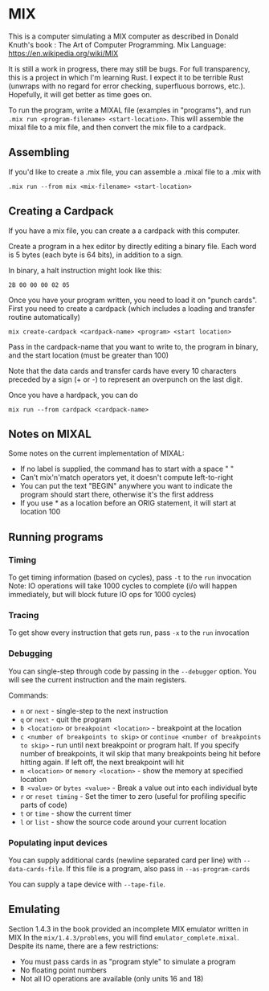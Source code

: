 # MIX

This is a computer simulating a MIX computer as described in Donald Knuth's book : The Art of Computer Programming.
Mix Language: https://en.wikipedia.org/wiki/MIX

It is still a work in progress, there may still be bugs. For full transparency, this is a project in which I'm learning
Rust. I expect it to be terrible Rust (unwraps with no regard for error checking, superfluous borrows, etc.). Hopefully,
it will get better as time goes on.

To run the program, write a MIXAL file (examples in "programs"), and run
`.mix run <program-filename> <start-location>`. This will assemble the mixal file to a mix file, and then convert the
mix file to a cardpack.

## Assembling

If you'd like to create a .mix file, you can assemble a .mixal file to a .mix with

`.mix run --from mix <mix-filename> <start-location>`

## Creating a Cardpack
If you have a mix file, you can create a a cardpack with this computer.

Create a program in a hex editor by directly editing a binary file. Each word is 5 bytes (each byte is 64 bits), in addition to a sign.

In binary, a halt instruction might look like this:

`2B 00 00 00 02 05`

Once you have your program written, you need to load it on "punch cards". First you need to create a cardpack (which includes a loading and transfer routine automatically)

`mix create-cardpack <cardpack-name> <program> <start location>`

Pass in the cardpack-name that you want to write to, the program in binary, and the start location (must be greater than 100)

Note that the data cards and transfer cards have every 10 characters preceded by a sign (+ or -) to represent an overpunch on the last digit.

Once you have a hardpack, you can do

`mix run --from cardpack <cardpack-name>`

## Notes on MIXAL

Some notes on the current implementation of MIXAL:

* If no label is supplied, the command has to start with a space " "
* Can't mix'n'match operators yet, it doesn't compute left-to-right
* You can put the text "BEGIN" anywhere you want to indicate the program should start there, otherwise it's the first address
* If you use * as a location before an ORIG statement, it will start at location 100


## Running programs

### Timing

To get timing information (based on cycles), pass `-t` to the `run` invocation
Note: IO operations will take 1000 cycles to complete (i/o will happen immediately, but will block
future IO ops for 1000 cycles)

### Tracing

To get show every instruction that gets run, pass `-x` to the `run` invocation

### Debugging

You can single-step through code by passing in the `--debugger` option. You will see the current instruction and
the main registers.

Commands:

* `n` or `next` - single-step to the next instruction
* `q` or `next` - quit the program
* `b <location>` or `breakpoint <location>` - breakpoint at the location
* `c <number of breakpoints to skip>` or `continue <number of breakpoints to skip>` - run until next breakpoint or program halt. If you specify number of breakpoints, it wil skip that many breakpoints being hit before hitting again. If left off, the next breakpoint will hit
* `m <location>` or `memory <location>` - show the memory at specified location
* `B <value>` or `bytes <value>` - Break a value out into each individual byte
* `r` or `reset timing` - Set the timer to zero (useful for profiling specific parts of code)
* `t` or `time` - show the current timer
* `l` or `list` - show the source code around your current location

### Populating input devices

You can supply additional cards (newline separated card per line) with `--data-cards-file`.
If this file is a program, also pass in `--as-program-cards`

You can supply a tape device with `--tape-file`.


## Emulating

Section 1.4.3 in the book provided an incomplete MIX emulator written in MIX
In the `mix/1.4.3/problems`, you will find `emulator_complete.mixal`. Despite its name,
there are a few restrictions:

* You must pass cards in as "program style" to simulate a program
* No floating point numbers
* Not all IO operations are available (only units 16 and 18)
